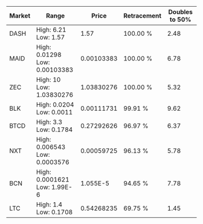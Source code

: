| Market | Range | Price| Retracement | Doubles to 50% |
| --- | --- | --- | --- | --- |
| DASH | High: 6.21<br />Low: 1.57 | 1.57 | 100.00 % | 2.48 |
| MAID | High: 0.01298<br />Low: 0.00103383 | 0.00103383 | 100.00 % | 6.78 |
| ZEC | High: 10<br />Low: 1.03830276 | 1.03830276 | 100.00 % | 5.32 |
| BLK | High: 0.0204<br />Low: 0.0011 | 0.00111731 | 99.91 % | 9.62 |
| BTCD | High: 3.3<br />Low: 0.1784 | 0.27292626 | 96.97 % | 6.37 |
| NXT | High: 0.006543<br />Low: 0.0003576 | 0.00059725 | 96.13 % | 5.78 |
| BCN | High: 0.0001621<br />Low: 1.99E-6 | 1.055E-5 | 94.65 % | 7.78 |
| LTC | High: 1.4<br />Low: 0.1708 | 0.54268235 | 69.75 % | 1.45 |
